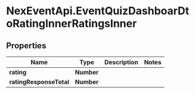 # NexEventApi.EventQuizDashboarDtoRatingInnerRatingsInner

## Properties

Name | Type | Description | Notes
------------ | ------------- | ------------- | -------------
**rating** | **Number** |  | 
**ratingResponseTotal** | **Number** |  | 


